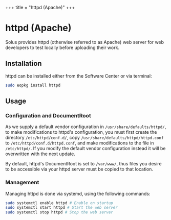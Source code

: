 +++
title = "httpd (Apache)"
+++
# httpd (Apache)

Solus provides httpd (otherwise referred to as Apache) web server for web developers to test locally before uploading their work.

## Installation

httpd can be installed either from the Software Center or via terminal:

``` bash
sudo eopkg install httpd
```

## Usage

### Configuration and DocumentRoot

As we supply a default vendor configuration in `/usr/share/defaults/httpd/`, to make modifications to httpd's configuration, you must first create the directory `/etc/httpd/conf.d/`, copy `/usr/share/defaults/httpd/httpd.conf` to `/etc/httpd/conf.d/httpd.conf`, and make modifications to the file in `/etc/httpd/`. If you modify the default vendor configuration instead it will be overwritten with the next update.

By default, httpd's DocumentRoot is set to `/var/www/`, thus files you desire to be accessible via your httpd server must be copied to that location.

### Management

Managing httpd is done via systemd, using the following commands:

``` bash
sudo systemctl enable httpd # Enable on startup
sudo systemctl start httpd # Start the web server
sudo systemctl stop httpd # Stop the web server
```
